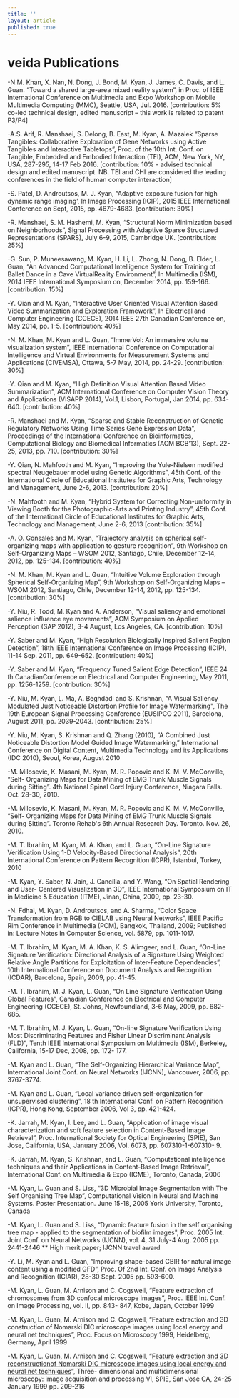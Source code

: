 ```yaml
---
title: ''
layout: article
published: true
---
```

# veida Publications


-N.M. Khan, X. Nan, N. Dong, J. Bond, M. Kyan, J. James, C. Davis, and L. Guan.
“Toward a shared large-area mixed reality system”, in Proc. of IEEE International Conference
on Multimedia and Expo Workshop on Mobile Multimedia Computing (MMC), Seattle, USA, Jul.
2016. [contribution: 5% co-led technical design, edited manuscript – this work is related to
patent P3/P4]

-A.S. Arif, R. Manshaei, S. Delong, B. East, M. Kyan, A. Mazalek “Sparse Tangibles:
Collaborative Exploration of Gene Networks using Active Tangibles and Interactive Tabletops”,
Proc. of the 10th Int. Conf. on Tangible, Embedded and Embodied Interaction (TEI), ACM, New
York, NY, USA, 287-295, 14-17 Feb 2016. [contribution: 10% - advised technical design and
edited manuscript. NB. TEI and CHI are considered the leading conferences in the field of
human computer interaction]

-S. Patel, D. Androutsos, M. J. Kyan, “Adaptive exposure fusion for high dynamic range
imaging’, In Image Processing (ICIP), 2015 IEEE International Conference on Sept, 2015, pp.
4679-4683. [contribution: 30%]

-R. Manshaei, S. M. Hashemi, M. Kyan, “Structural Norm Minimization based on
Neighborhoods”, Signal Processing with Adaptive Sparse Structured Representations (SPARS),
July 6-9, 2015, Cambridge UK. [contribution: 25%]

-G. Sun, P. Muneesawang, M. Kyan, H. Li, L. Zhong, N. Dong, B. Elder, L. Guan, “An
Advanced Computational Intelligence System for Training of Ballet Dance in a Cave VirtualReality Environment”, In Multimedia (ISM), 2014 IEEE International Symposium on, December
2014, pp. 159-166. [contribution: 15%]

-Y. Qian and M. Kyan, “Interactive User Oriented Visual Attention Based Video
Summarization and Exploration Framework”, In Electrical and Computer Engineering
(CCECE), 2014 IEEE 27th Canadian Conference on, May 2014, pp. 1-5. [contribution: 40%]

-N. M. Khan, M. Kyan and L. Guan, “ImmerVol: An immersive volume visualization
system”, IEEE International Conference on Computational Intelligence and Virtual
Environments for Measurement Systems and Applications (CIVEMSA), Ottawa, 5-7 May, 2014,
pp. 24-29. [contribution: 30%]

-Y. Qian and M. Kyan, “High Definition Visual Attention Based Video Summarization”,
ACM International Conference on Computer Vision Theory and Applications (VISAPP 2014),
Vol.1, Lisbon, Portugal, Jan 2014, pp. 634-640. [contribution: 40%]

-R. Manshaei and M. Kyan, “Sparse and Stable Reconstruction of Genetic Regulatory
Networks Using Time Series Gene Expression Data”, Proceedings of the International
Conference on Bioinformatics, Computational Biology and Biomedical Informatics (ACM
BCB’13), Sept. 22-25, 2013, pp. 710. [contribution: 30%]

-Y. Qian, N. Mahfooth and M. Kyan, “Improving the Yule-Nielsen modified spectral
Neugebauer model using Genetic Algorithms”, 45th Conf. of the International Circle of
Educational Institutes for Graphic Arts, Technology and Management, June 2-6, 2013.
[contribution: 20%]

-N. Mahfooth and M. Kyan, “Hybrid System for Correcting Non-uniformity in Viewing
Booth for the Photographic-Arts and Printing Industry”, 45th Conf. of the International Circle of
Educational Institutes for Graphic Arts, Technology and Management, June 2-6, 2013
[contribution: 35%]

-A. O. Gonsales and M. Kyan, “Trajectory analysis on spherical self-organizing maps with
application to gesture recognition”, 9th Workshop on Self-Organizing Maps – WSOM 2012,
Santiago, Chile, December 12-14, 2012, pp. 125-134. [contribution: 40%]

-N. M. Khan, M. Kyan and L. Guan, “Intuitive Volume Exploration through Spherical
Self-Organizing Map”, 9th Workshop on Self-Organizing Maps – WSOM 2012, Santiago, Chile,
December 12-14, 2012, pp. 125-134. [contribution: 30%]

-Y. Niu, R. Todd, M. Kyan and A. Anderson, “Visual saliency and emotional salience
influence eye movements”, ACM Symposium on Applied Perception (SAP 2012), 3-4 August,
Los Angeles, CA. [contribution: 10%]

-Y. Saber and M. Kyan, “High Resolution Biologically Inspired Salient Region
Detection”, 18th IEEE International Conference on Image Processing (ICIP), 11-14 Sep. 2011,
pp. 649-652. [contribution: 40%]

-Y. Saber and M. Kyan, “Frequency Tuned Salient Edge Detection”, IEEE 24 th CanadianConference on Electrical and Computer Engineering, May 2011, pp. 1256-1259. [contribution:
30%]

-Y. Niu, M. Kyan, L. Ma, A. Beghdadi and S. Krishnan, “A Visual Saliency Modulated
Just Noticeable Distortion Profile for Image Watermarking", The 19th European Signal
Processing Conference (EUSIPCO 2011), Barcelona, August 2011, pp. 2039-2043.
[contribution: 25%]

-Y. Niu, M. Kyan, S. Krishnan and Q. Zhang (2010), “A Combined Just Noticeable
Distortion Model Guided Image Watermarking,” International Conference on Digital Content,
Multimedia Technology and its Applications (IDC 2010), Seoul, Korea, August 2010

-M. Milosevic, K. Masani, M. Kyan, M. R. Popovic and K. M. V. McConville, “Self-
Organizing Maps for Data Mining of EMG Trunk Muscle Signals during Sitting”. 4th National
Spinal Cord Injury Conference, Niagara Falls. Oct. 28-30, 2010.

-M. Milosevic, K. Masani, M. Kyan, M. R. Popovic and K. M. V. McConville, “Self-
Organizing Maps for Data Mining of EMG Trunk Muscle Signals during Sitting”. Toronto
Rehab's 6th Annual Research Day. Toronto. Nov. 26, 2010.

-M. T. Ibrahim, M. Kyan, M. A. Khan, and L. Guan, “On-Line Signature Verification
Using 1-D Velocity-Based Directional Analysis”, 20th International Conference on Pattern
Recognition (ICPR), Istanbul, Turkey, 2010

-M. Kyan, Y. Saber, N. Jain, J. Cancilla, and Y. Wang, “On Spatial Rendering and User-
Centered Visualization in 3D”, IEEE International Symposium on IT in Medicine & Education
(ITME), Jinan, China, 2009, pp. 23-30.

-N. Fdhal, M. Kyan, D. Androutsos, and A. Sharma, “Color Space Transformation from
RGB to CIELAB using Neural Networks”, IEEE Pacific Rim Conference in Multimedia (PCM),
Bangkok, Thailand, 2009; Published in: Lecture Notes In Computer Science, vol. 5879, pp.
1011-1017.

-M. T. Ibrahim, M. Kyan, M. A. Khan, K. S. Alimgeer, and L. Guan, “On-Line Signature
Verification: Directional Analysis of a Signature Using Weighted Relative Angle Partitions for
Exploitation of Inter-Feature Dependencies”, 10th International Conference on Document
Analysis and Recognition (ICDAR), Barcelona, Spain, 2009, pp. 41-45.

-M. T. Ibrahim, M. J. Kyan, L. Guan, “On Line Signature Verification Using Global
Features”, Canadian Conference on Electrical and Computer Engineering (CCECE), St. Johns,
Newfoundland, 3-6 May, 2009, pp. 682-685.

-M. T. Ibrahim, M. J. Kyan, L. Guan, “On-line Signature Verification Using Most
Discriminating Features and Fisher Linear Discriminant Analysis (FLD)”, Tenth IEEE
International Symposium on Multimedia (ISM), Berkeley, California, 15-17 Dec, 2008, pp. 172-
177.

-M. Kyan and L. Guan, “The Self-Organizing Hierarchical Variance Map”, International
Joint Conf. on Neural Networks (IJCNN), Vancouver, 2006, pp. 3767-3774.

-M. Kyan and L. Guan, “Local variance driven self-organization for unsupervised
clustering”, 18 th International Conf. on Pattern Recognition (ICPR), Hong Kong, September
2006, Vol 3, pp. 421-424.

-K. Jarrah, M. Kyan, I. Lee, and L. Guan, “Application of image visual characterization and
soft feature selection in Content-Based Image Retrieval”, Proc. International Society for Optical
Engineering (SPIE), San Jose, California, USA, January 2006, Vol. 6073, pp. 607310-1-607310-
9.

-K. Jarrah, M. Kyan, S. Krishnan, and L. Guan, “Computational intelligence techniques and
their Applications in Content-Based Image Retrieval”, International Conf. on Multimedia &
Expo (ICME), Toronto, Canada, 2006

-M. Kyan, L. Guan and S. Liss, “3D Microbial Image Segmentation with The Self
Organising Tree Map”, Computational Vision in Neural and Machine Systems. Poster
Presentation. June 15-18, 2005 York University, Toronto, Canada

-M. Kyan, L. Guan and S. Liss, “Dynamic feature fusion in the self organising tree map -
applied to the segmentation of biofilm images", Proc. 2005 Int. Joint Conf. on Neural Networks
(IJCNN), vol. 4, 31 July-4 Aug. 2005 pp. 2441-2446 ** High merit paper; IJCNN travel
award

-Y. Li, M. Kyan and L. Guan, “Improving shape-based CBIR for natural image content
using a modified GFD”, Proc. Of 2nd Int. Conf. on Image Analysis and Recognition (ICIAR),
28-30 Sept. 2005 pp. 593-600.

-M. Kyan, L. Guan, M. Arnison and C. Cogswell, “Feature extraction of chromosomes from
3D confocal microscope images”, Proc. IEEE Int. Conf. on Image Processing, vol. II, pp. 843-
847, Kobe, Japan, October 1999

-M. Kyan, L. Guan, M. Arnison and C. Cogswell, “Feature extraction and 3D construction
of Nomarski DIC microscope images using local energy and neural net techniques”, Proc. Focus
on Microscopy 1999, Heidelberg, Germany, April 1999

-M. Kyan, L. Guan, M. Arnison and C. Cogswell, “[Feature extraction and 3D reconstructionof Nomarski DIC microscope images using local energy and neural net techniques](https://github.com/veidalab/veidalab.github.io/blob/master/papers/209_1.pdf)”, Three-
dimensional and multidimensional microscopy: image acquisition and processing VI, SPIE, San
Jose CA, 24-25 January 1999 pp. 209-216
